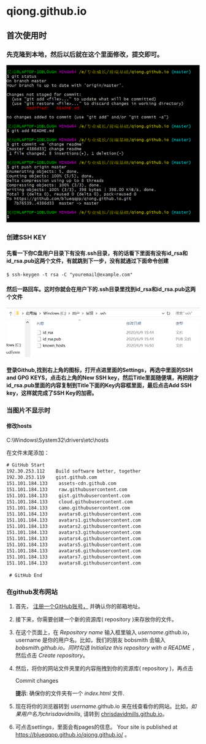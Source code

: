 # qiong.github.io

##  首次使用时

###  先克隆到本地，然后以后就在这个里面修改，提交即可。

![1593678061092](img/图片一.png)

###  创建SSH KEY 

 ####  先看一下你C盘用户目录下有没有.ssh目录，有的话看下里面有没有id_rsa和id_rsa.pub这两个文件，有就跳到下一步，没有就通过下面命令创建 

```
$ ssh-keygen -t rsa -C "youremail@example.com"
```

####   然后一路回车。这时你就会在用户下的.ssh目录里找到id_rsa和id_rsa.pub这两个文件   

![1593678205120](/img/图片二.png)

#### 登录Github,找到右上角的图标，打开点进里面的Settings，再选中里面的SSH and GPG KEYS，点击右上角的New SSH key，然后Title里面随便填，再把刚才id_rsa.pub里面的内容复制到Title下面的Key内容框里面，最后点击Add SSH key，这样就完成了SSH Key的加密。

###  当图片不显示时

####  修改hosts

C:\Windows\System32\drivers\etc\hosts

在文件末尾添加：

```
# GitHub Start 
192.30.253.112    Build software better, together 
192.30.253.119    gist.github.com
151.101.184.133    assets-cdn.github.com
151.101.184.133    raw.githubusercontent.com
151.101.184.133    gist.githubusercontent.com
151.101.184.133    cloud.githubusercontent.com
151.101.184.133    camo.githubusercontent.com
151.101.184.133    avatars0.githubusercontent.com
151.101.184.133    avatars1.githubusercontent.com
151.101.184.133    avatars2.githubusercontent.com
151.101.184.133    avatars3.githubusercontent.com
151.101.184.133    avatars4.githubusercontent.com
151.101.184.133    avatars5.githubusercontent.com
151.101.184.133    avatars6.githubusercontent.com
151.101.184.133    avatars7.githubusercontent.com
151.101.184.133    avatars8.githubusercontent.com

 # GitHub End
```

###  在github发布网站

1. 首先， [注册一个GitHub账号，](https://github.com/join) 并确认你的邮箱地址。

2. 接下来，你需要创建一个新的资源库( repository )来存放你的文件。

3. 在这个页面上，在 *Repository name* 输入框里输入 *username*.github.io，username 是你的用户名。比如，我们的朋友 bobsmith 会输入 *bobsmith.github.io。同时勾选* *Initialize this repository with a README* ，然后点击 *Create repository*。

4. 然后，将你的网站文件夹里的内容拖拽到你的资源库( repository )，再点击 

   Commit changes

   **提示**: 确保你的文件夹有一个 *index.html* 文件.

5. 现在将你的浏览器转到 *username*.github.io 来在线查看你的网站。比如，*如果用户名为chrisdavidmills*, 请转到 [chrisdavidmills.github.io](http://chrisdavidmills.github.io/)。

6. 可点击settings，里面会有pages的信息。 Your site is published at https://blueqqpp.github.io/qiong.github.io/ 。



